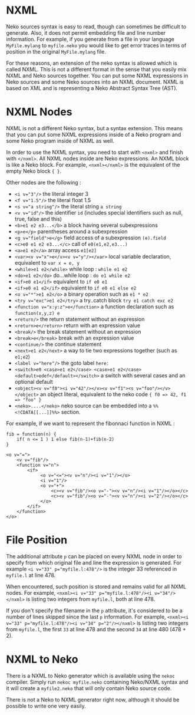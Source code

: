 # NXML

Neko sources syntax is easy to read, though can sometimes be difficult to generate. Also, it does not permit embedding file and line number information. For example, if you generate from a file in your language `MyFile.mylang` to `myfile.neko` you would like to get error traces in terms of position in the original `MyFile.mylang` file.

For these reasons, an extension of the neko syntax is allowed which is called NXML. This is not a different format in the sense that you easily mix NXML and Neko sources together. You can put some NXML expressions in Neko sources and some Neko sources into an NXML document. NXML is based on XML and is representing a Neko Abstract Syntax Tree (AST).

# NXML Nodes

NXML is not a different Neko syntax, but a syntax extension. This means that you can put some NXML expressions inside of a Neko program and some Neko program inside of NXML as well.

In order to use the NXML syntax, you need to start with `<nxml>` and finish with `</nxml>`. All NXML nodes inside are Neko expressions. An NXML block is like a Neko block. For example, `<nxml></nxml>` is the equivalent of the empty Neko block `{ }`.

Other nodes are the following :

- `<i v="3"/>` the literal integer 3
- `<f v="1.5"/>` the literal float 1.5
- `<s v="a string"/>` the literal string `a string`
- `<v v="id"/>` the identifier `id` (includes special identifiers such as null, true, false and this)
- `<b>e1 e2 e3...</b>` a block having several subexpressions
- `<p>e</p>` parentheses around a subexpression
- `<g v="field">e</g>` field access of a subexpression `(e).field`
- `<c>e0 e1 e2 e3...</c>` call of `e0(e1,e2,e3...)`
- `<a>e1 e2</a>` array access `e1[e2]`
- `<var><v v="x">e</v><v v="y"/></var>` local variable declaration, equivalent to `var x = e, y`
- `<while>e1 e2</while>` while loop : `while e1 e2`
- `<do>e1 e2</do>` do...while loop : `do e1 while e2`
- `<if>e0 e1</if>` equivalent to `if e0 e1`
- `<if>e0 e1 e2</if>` equivalent to `if e0 e1 else e2`
- `<o v="*">e1 e2</o>` a binary operation such as `e1 * e2`
- `<try v="exc">e1 e2</try>` a try..catch block `try e1 catch exc e2`
- `<function v="x:y:z">e</function>` a function declaration such as `function(x,y,z) e`
- `<return/>` the return statement without an expression
- `<return>e</return>` return with an expression value
- `<break/>` the break statement without an expression
- `<break>e</break>` break with an expression value
- `<continue/>` the continue statement
- `<next>e1 e2</next>` a way to tie two expressions together (such as `e1;e2`)
- `<label v="here"/>` the goto label `here:`
- `<switch>e0 <case>e1 e2</case> <case>e1 e2</case> <default>edef</default></switch>` a switch with several cases and an optional default
- `<object><v v="f0"><i v="42"/></v><v v="f1"><s v="foo"/></v></object>` an object literal, equivalent to the neko code `{ f0 => 42, f1 => "foo" }`
- `<neko>....</neko>` neko source can be embedded into a `%%<!CDATA[[...]]%%>` section.

For example, if we want to represent the fibonnaci function in NXML :

```neko
fib = function(n) {
    if( n <= 1 ) 1 else fib(n-1)+fib(n-2)
}
```

```
<o v="=">
    <v v="fib"/>
    <function v="n">
        <if>
             <o v="<="><v v="n"/><i v="1"/></o>
             <i v="1"/>
             <o v="+">
                 <c><v v="fib"/><o v="-"><v v="n"/><i v="1"/></o></c>
                 <c><v v="fib"/><o v="-"><v v="n"/><i v="2"/></o></c>
             </o>
        </if>
    </function>
</o>
```

# File Position

The additional attribute `p` can be placed on every NXML node in order to specify from which original file and line the expression is generated. For example `<i v="33" p="myfile.l:478"/>` is the integer 33 referenced in `myfile.l` at line 478.

When encountered, such position is stored and remains valid for all NXML nodes. For example, `<nxml><i v="33" p="myfile.l:478"/><i v="34"/></nxml>` is listing two integers from `myfile.l`, both at line 478.

If you don't specify the filename in the `p` attribute, it's considered to be a number of lines skipped since the last `p` information. For example, `<nxml><i v="33" p="myfile.l:478"/><i v="34" p="2"/></nxml>` is listing two integers from `myfile.l`, the first `33` at line 478 and the second `34` at line 480 (478 + 2).

# NXML to Neko

There is a NXML to Neko generator which is available using the `nekoc` compiler. Simply run `nekoc myfile.neko` containing Neko/NXML syntax and it will create a `myfile2.neko` that will only contain Neko source code.

There is not a Neko to NXML generator right now, although it should be possible to write one very easily.